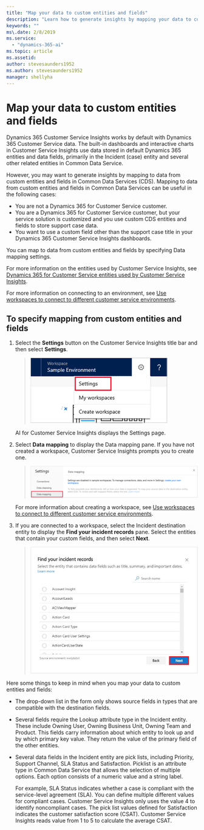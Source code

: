 ```yaml
---
title: "Map your data to custom entities and fields"
description: "Learn how to generate insights by mapping your data to custom data entities and fields​."
keywords: ""
ms\.date: 2/8/2019
ms.service:
  - "dynamics-365-ai"
ms.topic: article
ms.assetid: 
author: stevesaunders1952
ms.author: stevesaunders1952
manager: shellyha
---
```


# Map your data to custom entities and fields

Dynamics 365 Customer Service Insights works by default with Dynamics 365 Customer Service data. The built-in dashboards and interactive charts in Customer Service Insights use data stored in default Dynamics 365 entities and data fields, primarily in the Incident (case) entity and several other related entities in Common Data Service.

However, you may want to generate insights by mapping to data from custom entities and fields in Common Data Services (CDS). Mapping to data from custom entities and fields in Common Data Services can be useful in the following cases:

* You are not a Dynamics 365 for Customer Service customer.
* You are a Dynamics 365 for Customer Service customer, but your service solution is customized and you use custom CDS entities and fields to store support case data.
* You want to use a custom field other than the support case title in your Dynamics 365 Customer Service Insights dashboards.

You can map to data from custom entities and fields by specifying Data mapping settings.

For more information on the entities used by Customer Service Insights, see [Dynamics 365 for Customer Service entities used by Customer Service Insights](customer-service-entities.md).

For more information on connecting to an environment, see [Use workspaces to connect to different customer service environments](use-workspaces.md).

## To specify mapping from custom entities and fields

1. Select the **Settings** button on the Customer Service Insights title bar and then select **Settings**.

   > ![Settings button](media/ai-csi-settings-button.PNG)

   AI for Customer Service Insights displays the Settings page.

2. Select **Data mapping** to display the Data mapping pane. If you have not created a workspace, Customer Service Insights prompts you to create one.

   > ![Data mapping pane](media/data-mapping-pane.PNG)

   For more information about creating a workspace, see [Use workspaces to connect to different customer service environments](use-workspaces.md).

3. If you are connected to a workspace, select the Incident destination entity to display the **Find your incident records** pane. Select the entities that contain your custom fields, and then select **Next**.

   > ![Find records pane](media/find-records-pane.PNG)

Here some things to keep in mind when you map your data to custom entities and fields:

* The drop-down list in the form only shows source fields in types that are compatible with the destination fields.

* Several fields require the Lookup attribute type in the Incident entity. These include Owning User, Owning Business Unit, Owning Team and Product. This fields carry information about which entity to look up and by which primary key value. They return the value of the primary field of the other entities.

* Several data fields in the Incident entity are pick lists, including Priority, Support Channel, SLA Status and Satisfaction. Picklist is an attribute type in Common Data Service that allows the selection of multiple options. Each option consists of a numeric value and a string label. 

    For example, SLA Status indicates whether a case is compliant with the service-level agreement (SLA). You can define multiple different values for compliant cases. Customer Service Insights only uses the value 4 to identify noncompliant cases. The pick list values defined for Satisfaction indicates the customer satisfaction score (CSAT). Customer Service Insights reads value from 1 to 5 to calculate the average CSAT.